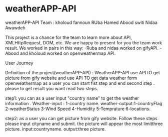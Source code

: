 # weatherAPP-API

weatherAPP-API Team :
 kholoud fannoun 
 RUba Hamed 
 Abood switi
 Nidaa Awawdeh 

 This project is a chance for the team to learn more about   API, XMLHttpRequest, DOM, etc.
 We are  happy to present for you the team work result.
 We worked in pairs in this way:
-Ruba and nidaa worked on  gifyAPI.
-Abood and  kholoud worked on openweathermap API.



 User Journey

 
 Definition of the project(weatherAPP-API) :
 WeatherAPP-API use API tO get  picture from  gify website and use API TO get data weather form openweathermap
  as a user you can start fist step and end second step .
  please  to get result you want  read  two steps.
 
 step1:
  you can as a user input "country name" to get the weather information .
  Weather-input : 1-country name.
  weather-output:1-countryFlag 2-weatherStatus 3-Wind Speed 4-Humidity 5-Temprature 6-locations.
  
  step2:
  as a user you can get  picture from  gify website.
  Follow these steps  please
  input cityname and submit.  the picture will appear the most limitthree picture.
  input:countryname.
  output:three picture.

